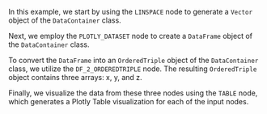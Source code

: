 <!--- Add SEO here --->

In this example, we start by using the `LINSPACE` node to generate a `Vector` object of the `DataContainer` class.

Next, we employ the `PLOTLY_DATASET` node to create a `DataFrame` object of the `DataContainer` class.

To convert the `DataFrame` into an `OrderedTriple` object of the `DataContainer` class, we utilize the `DF_2_ORDEREDTRIPLE` node. The resulting `OrderedTriple` object contains three arrays: x, y, and z.

Finally, we visualize the data from these three nodes using the `TABLE` node, which generates a Plotly Table visualization for each of the input nodes.